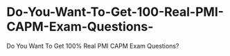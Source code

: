 # Do-You-Want-To-Get-100-Real-PMI-CAPM-Exam-Questions-
Do You Want To Get 100% Real PMI CAPM Exam Questions?
